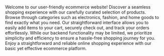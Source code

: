 Welcome to our user-friendly ecommerce website! Discover a seamless shopping experience with our carefully curated selection of products. Browse through categories such as electronics, fashion, and home goods to find exactly what you need. Our straightforward interface allows you to easily add items to your cart, securely check out, and track your orders effortlessly. While our backend functionality may be limited, we prioritize simplicity and efficiency to ensure a hassle-free shopping journey for you. Enjoy a straightforward and reliable online shopping experience with our basic yet effective ecommerce platform.

